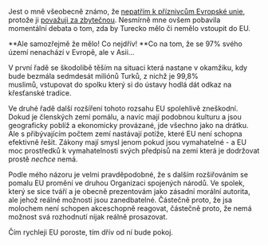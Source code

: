 <!-- dcterms:identifier = riderweblog#178 -->
<!-- dcterms:title = Turecko v EU? Jsem pro, všema deseti! -->
<!-- dcterms:abstract = Měl by stát ležící z 97% v Asii vstoupit do Evropské unie? Ale samozřejmě, čím dřív, tím líp! -->
<!-- np9:categoryId = 2 -->
<!-- x4w:category = Lidé a jiná zvěř -->
<!-- np9:authorId = 1 -->
<!-- np9:authorEmail = michal.valasek@altairis.cz -->
<!-- dcterms:creator = Michal Altair Valášek -->
<!-- dcterms:created = 2004-10-20T23:21:07.43+02:00 -->
<!-- dcterms:dateAccepted = 2004-10-20T23:21:07.43+02:00 -->

Jest o mně všeobecně známo, že [nepatřím k příznivcům Evropské unie](/entry/article-20030517.aspx#140722), protože ji [považuji za zbytečnou](/entry/article-20030221.aspx#045529). Nesmírně mne ovšem pobavila momentální debata o tom, zda by Turecko mělo či nemělo vstoupit do EU.

**Ale samozřejmě že mělo! Co nejdřív! **Co na tom, že se 97% svého území nenachází v Evropě, ale v Asii...

V první řadě se škodolibě těším na situaci která nastane v okamžiku, kdy bude bezmála sedmdesát miliónů Turků, z nichž je 99,8% muslimů, vstupovat do spolku který si do ústavy hodlá dát odkaz na křesťanské tradice.

Ve druhé řadě další rozšíření tohoto rozsahu EU spolehlivě zneškodní. Dokud je členských zemí pomálu, a navíc mají podobnou kulturu a jsou geograficky poblíž a ekonomicky provázané, jde všechno jako na drátku. Ale s přibývajícím počtem zemí nastávají potíže, které EU není schopna efektivně řešit. Zákony mají smysl jenom pokud jsou vymahatelné - a EU moc prostředků k vymahatelnosti svých předpisů na zemi která je dodržovat prostě *nechce* nemá.

Podle mého názoru je velmi pravděpodobné, že s dalším rozšiřováním se pomalu EU promění ve druhou Organizaci spojených národů. Ve spolek, který se sice tváří a je obecně prezentovám jako zásadní morální autorita, ale jehož reálné možnosti jsou zanedbatelné. Částečně proto, že jsa molochem není schopen akceschopně reagovat, částečně proto, že nemá možnost svá rozhodnutí nijak reálně prosazovat.

Čím rychleji EU poroste, tím dřív od ní bude pokoj.